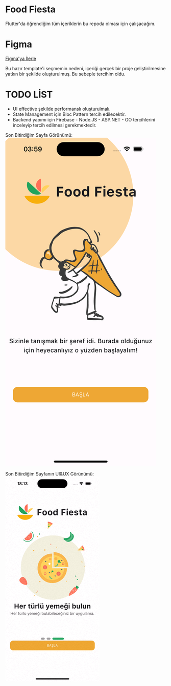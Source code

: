 # Food Fiesta 
Flutter'da öğrendiğim tüm içeriklerin bu repoda olması için çalışacağım.


# Figma
[Figma'ya İlerle](https://www.figma.com/file/LQhk53Zfj03aOg6Z2Y1OMg/Food-App?type=design&node-id=0-1&mode=design&t=4mlpn1vqkTgpjQtf-0)

Bu hazır template'i seçmemin nedeni, içeriği gerçek bir proje geliştirilmesine yatkın bir şekilde oluşturulmuş.
Bu sebeple tercihim oldu. 

# TODO LİST

- UI effective şekilde performanslı oluşturulmalı.
- State Management için Bloc Pattern tercih edilecektir.
- Backend yapımı için Firebase - Node.JS - ASP.NET - GO tercihlerini inceleyip tercih edilmesi gerekmektedir.


Son Bitirdiğim Sayfa Görünümü: ![Son Sayfa](last_page.png)

Son Bitirdiğim Sayfanın UI&UX Görünümü: ![Gif](last_page.gif)
